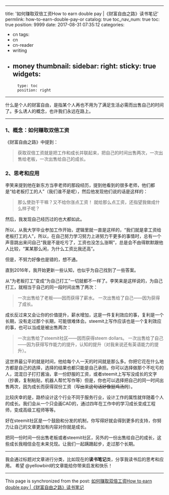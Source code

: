 
---
title: '如何赚取双倍工资How to earn double pay |《财富自由之路》读书笔记'
permlink: how-to-earn-double-pay-or
catalog: true
toc_nav_num: true
toc: true
position: 9999
date: 2017-08-31 07:35:12
categories:
- cn
tags:
- cn
- cn-reader
- writing
- money
thumbnail: 
sidebar:
    right:
        sticky: true
widgets:
    -
        type: toc
        position: right
---


什么是个人的财富自由，是指某个人再也不用为了满足生活必需而出售自己的时间了。多么诱人的概念，也许我们永远在路上。



---

### 1、概念：如何赚取双倍工资
《财富自由之路》中提到：
>获取双倍工资就是把工作和成长并联起来，把自己的时间出售两次，一次出售给老板，一次出售给自己的成长。

### 2、思考和应用

李笑来提到他在新东方当李老师的那段经历，提到他看到的很多老师，他们都是“给老板打工的人”（我们谁不是呢），然后他发现他们说的话是这样的：

>那么使劲干干嘛？又不给你涨点工资！
就给那么点工资，还指望我做成什么样子呢？

然后，我发现自己经历过的也大都如此。

所以，从我大学毕业参加工作开始，逻辑里就一直是这样的，“我们就是拿工资给老板打工的人”，所以，在自己努力学习努力上进努力干更多的事情时，总有一个声音跳出来问自己“我是不是吃亏了，工资也没怎么涨啊”，总是会不由得默默跟他人比较，“某某那么闲，为什么工资比我还高”。

但是，不努力好像也是错的，想不通。

直到2016年，我开始更新一些认知，也似乎为自己找到了一些答案。

从“为老板打工”变成“为自己打工”一切就都不一样了。李笑来是这样说的，为自己打工，就相当于自己的同一段时间出售了两次：

>一次出售给了老板——因而获得了薪水。
一次出售给了自己——因为获得了成长。

成长反过来又会让你的价值提升，薪水增加，这是一件复利效应的事，复利是一个长期，没有走过那个长期，可能很难体会。steemit上写作应该也是一个复利效应的事，也可以当成是被出售两次：

>一次出售给了steemit社区——因而获得steem dollars。
一次出售给了自己——因为获得写作能力的提升，认知的提升（对我来说还有英语能力的提升）。

这世界最公平的就是时间，他给每个人一天的时间就是那么多。你把它花在什么地方都是自己的选择，选择的结果也都只能是自己承担。你可以选择做那个不吃亏的人，混混日子打打酱油，拿一份舒服的工资，或者steemit上写写没成长的文字（抄袭，复制粘贴，机器人帮忙写作等）但是，你也可以选择把自己的同一时间出售两次，因为成长而获得双份工资（~~写出来这句话好像挺鸡汤的~~）。

比较庆幸的是，路桥设计这个行业不同于服务行业，设计工作的属性就伴随着个人的成长。我们会从一个只会画CAD的，通过四年在工作中的学习成长变成工程师，变成高级工程师等等。

好在steemit社区是一个鼓励和分发的机制，你写得好就会得到更多的支持，你努力让自己的文章更加有内容对你就是成长。

把同一份时间一份出售老板或者steemit社区，另外的一份出售给自己的成长，这些成长我相信会在未来兑现。让我们一起蹒跚起步，走过那个长期。


---

我会通过标题对文章进行分类，比如现在的**读书笔记**类，分享我读书后的思考和应用。
希望 @yellowbird的文章能给你带来启发和快乐！

- - -

This page is synchronized from the post: [如何赚取双倍工资How to earn double pay |《财富自由之路》读书笔记](https://steemit.com/@yellowbird/how-to-earn-double-pay-or)
